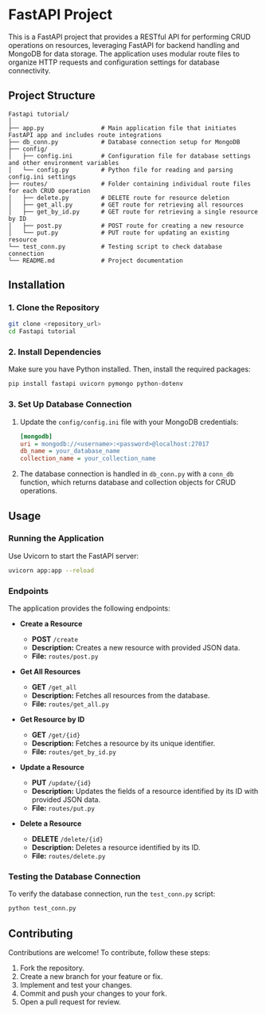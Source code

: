 # FastAPI Project

This is a FastAPI project that provides a RESTful API for performing CRUD operations on resources, leveraging FastAPI for backend handling and MongoDB for data storage. The application uses modular route files to organize HTTP requests and configuration settings for database connectivity.

## Project Structure

```
Fastapi tutorial/
│
├── app.py                # Main application file that initiates FastAPI app and includes route integrations
├── db_conn.py            # Database connection setup for MongoDB
├── config/
│   ├── config.ini        # Configuration file for database settings and other environment variables
│   └── config.py         # Python file for reading and parsing config.ini settings
├── routes/               # Folder containing individual route files for each CRUD operation
│   ├── delete.py         # DELETE route for resource deletion
│   ├── get_all.py        # GET route for retrieving all resources
│   ├── get_by_id.py      # GET route for retrieving a single resource by ID
│   ├── post.py           # POST route for creating a new resource
│   └── put.py            # PUT route for updating an existing resource
└── test_conn.py          # Testing script to check database connection
└── README.md             # Project documentation
```

## Installation

### 1. Clone the Repository

```bash
git clone <repository_url>
cd Fastapi tutorial
```

### 2. Install Dependencies

Make sure you have Python installed. Then, install the required packages:

```bash
pip install fastapi uvicorn pymongo python-dotenv
```

### 3. Set Up Database Connection

1. Update the `config/config.ini` file with your MongoDB credentials:
   ```ini
   [mongodb]
   uri = mongodb://<username>:<password>@localhost:27017
   db_name = your_database_name
   collection_name = your_collection_name
   ```

2. The database connection is handled in `db_conn.py` with a `conn_db` function, which returns database and collection objects for CRUD operations.

## Usage

### Running the Application

Use Uvicorn to start the FastAPI server:

```bash
uvicorn app:app --reload
```

### Endpoints

The application provides the following endpoints:

- **Create a Resource**  
  - **POST** `/create`  
  - **Description:** Creates a new resource with provided JSON data.
  - **File:** `routes/post.py`

- **Get All Resources**  
  - **GET** `/get_all`  
  - **Description:** Fetches all resources from the database.
  - **File:** `routes/get_all.py`

- **Get Resource by ID**  
  - **GET** `/get/{id}`  
  - **Description:** Fetches a resource by its unique identifier.
  - **File:** `routes/get_by_id.py`

- **Update a Resource**  
  - **PUT** `/update/{id}`  
  - **Description:** Updates the fields of a resource identified by its ID with provided JSON data.
  - **File:** `routes/put.py`

- **Delete a Resource**  
  - **DELETE** `/delete/{id}`  
  - **Description:** Deletes a resource identified by its ID.
  - **File:** `routes/delete.py`

### Testing the Database Connection

To verify the database connection, run the `test_conn.py` script:

```bash
python test_conn.py
```

## Contributing

Contributions are welcome! To contribute, follow these steps:

1. Fork the repository.
2. Create a new branch for your feature or fix.
3. Implement and test your changes.
4. Commit and push your changes to your fork.
5. Open a pull request for review.


